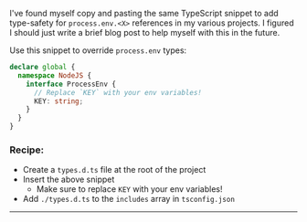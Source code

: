 I've found myself copy and pasting the same TypeScript snippet to add
type-safety for `process.env.<X>` references in my various projects. I figured I
should just write a brief blog post to help myself with this in the future.

Use this snippet to override `process.env` types:

```ts
declare global {
  namespace NodeJS {
    interface ProcessEnv {
      // Replace `KEY` with your env variables!
      KEY: string;
    }
  }
}
```

### Recipe:

- Create a `types.d.ts` file at the root of the project
- Insert the above snippet
  - Make sure to replace `KEY` with your env variables!
- Add `./types.d.ts` to the `includes` array in `tsconfig.json`

---
